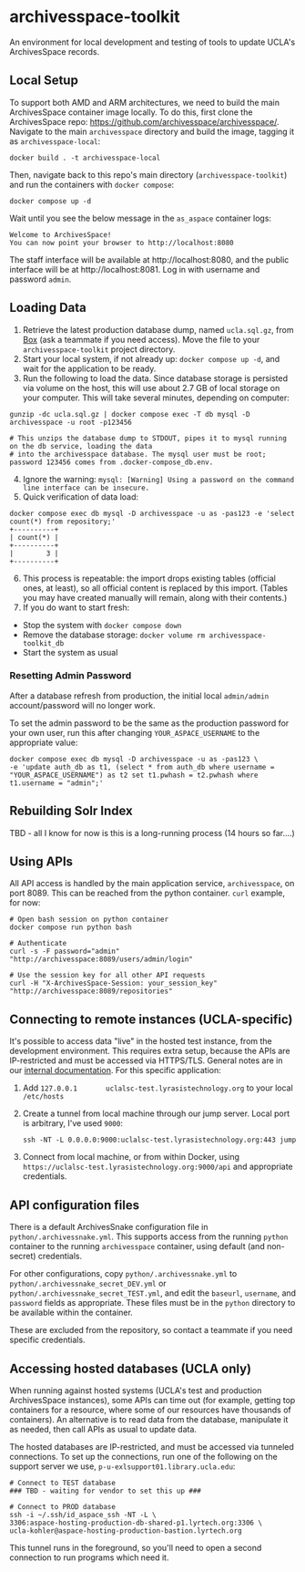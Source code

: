 # archivesspace-toolkit
An environment for local development and testing of tools to update UCLA's ArchivesSpace records.

## Local Setup
To support both AMD and ARM architectures, we need to build the main ArchivesSpace container image locally. To do this, first clone the ArchivesSpace repo: https://github.com/archivesspace/archivesspace/. Navigate to the main `archivesspace` directory and build the image, tagging it as `archivesspace-local`:

`docker build . -t archivesspace-local`

Then, navigate back to this repo's main directory (`archivesspace-toolkit`) and run the containers with `docker compose`: 

`docker compose up -d`

Wait until you see the below message in the `as_aspace` container logs:
```
Welcome to ArchivesSpace!
You can now point your browser to http://localhost:8080
```

The staff interface will be available at http://localhost:8080, and the public interface will be at http://localhost:8081. Log in with username and password `admin`.

## Loading Data

1. Retrieve the latest production database dump, named `ucla.sql.gz`, from [Box](https://ucla.app.box.com/folder/279154148440) (ask a teammate if you need access).  Move the file to your `archivesspace-toolkit` project directory.
2. Start your local system, if not already up: `docker compose up -d`, and wait for the application to be ready.
3. Run the following to load the data.  Since database storage is persisted via volume on the host, this will use about 2.7 GB of local storage on your computer.  This will take several minutes, depending on computer:
```
gunzip -dc ucla.sql.gz | docker compose exec -T db mysql -D archivesspace -u root -p123456

# This unzips the database dump to STDOUT, pipes it to mysql running on the db service, loading the data
# into the archivesspace database. The mysql user must be root; password 123456 comes from .docker-compose_db.env.
```
4. Ignore the warning: `mysql: [Warning] Using a password on the command line interface can be insecure.`
5. Quick verification of data load: 
```
docker compose exec db mysql -D archivesspace -u as -pas123 -e 'select count(*) from repository;'
+----------+
| count(*) |
+----------+
|        3 |
+----------+
```
6. This process is repeatable: the import drops existing tables (official ones, at least), so all official content is replaced by this import. (Tables you may have created manually will remain, along with their contents.)
7. If you do want to start fresh:
  * Stop the system with `docker compose down`
  * Remove the database storage: `docker volume rm archivesspace-toolkit_db`
  * Start the system as usual

### Resetting Admin Password

After a database refresh from production, the initial local `admin/admin` account/password will no longer work.

To set the admin password to be the same as the production password for your own user, run this after changing `YOUR_ASPACE_USERNAME` to the appropriate value:
```
docker compose exec db mysql -D archivesspace -u as -pas123 \
-e 'update auth_db as t1, (select * from auth_db where username = "YOUR_ASPACE_USERNAME") as t2 set t1.pwhash = t2.pwhash where t1.username = "admin";'
```

## Rebuilding Solr Index

TBD - all I know for now is this is a long-running process (14 hours so far....)

## Using APIs

All API access is handled by the main application service, `archivesspace`, on port 8089.  This can be reached from the python container.
`curl` example, for now:
```
# Open bash session on python container
docker compose run python bash

# Authenticate
curl -s -F password="admin" "http://archivesspace:8089/users/admin/login"

# Use the session key for all other API requests
curl -H "X-ArchivesSpace-Session: your_session_key" "http://archivesspace:8089/repositories"
```

## Connecting to remote instances (UCLA-specific)

It's possible to access data "live" in the hosted test instance, from the development environment. This requires extra
setup, because the APIs are IP-restricted and must be accessed via HTTPS/TLS.  General notes are in our [internal documentation](https://uclalibrary.atlassian.net/wiki/x/1gOWGg).  For this specific application:

1. Add `127.0.0.1       uclalsc-test.lyrasistechnology.org` to your local `/etc/hosts`
2. Create a tunnel from local machine through our jump server. Local port is arbitrary, I've used `9000`:

   `ssh -NT -L 0.0.0.0:9000:uclalsc-test.lyrasistechnology.org:443 jump`
3. Connect from local machine, or from within Docker, using `https://uclalsc-test.lyrasistechnology.org:9000/api` and appropriate credentials.

## API configuration files

There is a default ArchivesSnake configuration file in `python/.archivessnake.yml`.  This supports access from the running `python` container to the running `archivesspace` container, using default (and non-secret) credentials.

For other configurations, copy `python/.archivessnake.yml` to `python/.archivessnake_secret_DEV.yml` or `python/.archivessnake_secret_TEST.yml`, and edit the `baseurl`, `username`, and `password` fields as appropriate.  These files must be in the `python` directory to be available within the container.

These are excluded from the repository, so contact a teammate if you need specific credentials.

## Accessing hosted databases (UCLA only)

When running against hosted systems (UCLA's test and production ArchivesSpace instances), some APIs can time out (for example, getting top containers for a resource, where some of our resources have thousands of containers). An alternative is to read data from the database, manipulate it as needed, then call APIs as usual to update data.

The hosted databases are IP-restricted, and must be accessed via tunneled connections.  To set up the connections, run one of the following on the support server we use, `p-u-exlsupport01.library.ucla.edu`:
```
# Connect to TEST database
### TBD - waiting for vendor to set this up ###

# Connect to PROD database
ssh -i ~/.ssh/id_aspace_ssh -NT -L \
3306:aspace-hosting-production-db-shared-p1.lyrtech.org:3306 \
ucla-kohler@aspace-hosting-production-bastion.lyrtech.org
```
This tunnel runs in the foreground, so you'll need to open a second connection to run programs which need it.
